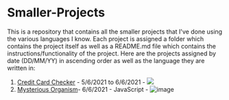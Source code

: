 # Smaller-Projects

This is a repository that contains all the smaller projects that I've done using the various languages I know. Each project is assigned a folder which contains the project itself as well as a README.md file which contains the instructions/functionality of the project. Here are the projects assigned by date (DD/MM/YY) in ascending order as well as the language they are written in:





1. [Credit Card Checker](https://github.com/MadhavMenon1007/Smaller-Projects/tree/main/Credit%20Card%20Checker) - 5/6/2021 to 6/6/2021 - <img src="{file:///Users/MadhavAnandMenon/Desktop/icons8-javascript.svg}"/>
2. [Mysterious Organism](https://github.com/MadhavMenon1007/Smaller-Projects/tree/main/Mysterious%20Organism)- 6/6/2021 - JavaScript - ![image]({file:///Users/MadhavAnandMenon/Desktop/icons8-javascript.svg})
